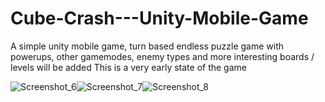 # Cube-Crash---Unity-Mobile-Game
A simple unity mobile game, turn based endless puzzle game with powerups,
other gamemodes, enemy types and more interesting boards / levels will be added
This is a very early state of the game

![Screenshot_6](https://user-images.githubusercontent.com/27012591/127756135-9df0e67e-74cb-47ae-b321-8d43a9edc7f1.jpg)![Screenshot_7](https://user-images.githubusercontent.com/27012591/127756139-51fc8383-e009-411a-b5d9-30202b8e9f52.jpg)![Screenshot_8](https://user-images.githubusercontent.com/27012591/127756140-0533f2ce-7347-404f-a088-2f50e42a018e.jpg)

